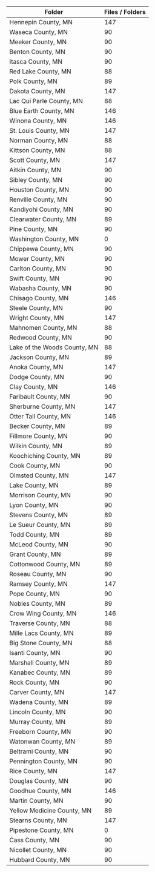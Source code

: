| Folder                       |   Files / Folders |
|------------------------------|-------------------|
| Hennepin County, MN          |               147 |
| Waseca County, MN            |                90 |
| Meeker County, MN            |                90 |
| Benton County, MN            |                90 |
| Itasca County, MN            |                90 |
| Red Lake County, MN          |                88 |
| Polk County, MN              |                89 |
| Dakota County, MN            |               147 |
| Lac Qui Parle County, MN     |                88 |
| Blue Earth County, MN        |               146 |
| Winona County, MN            |               146 |
| St. Louis County, MN         |               147 |
| Norman County, MN            |                88 |
| Kittson County, MN           |                88 |
| Scott County, MN             |               147 |
| Aitkin County, MN            |                90 |
| Sibley County, MN            |                90 |
| Houston County, MN           |                90 |
| Renville County, MN          |                90 |
| Kandiyohi County, MN         |                90 |
| Clearwater County, MN        |                89 |
| Pine County, MN              |                90 |
| Washington County, MN        |                 0 |
| Chippewa County, MN          |                90 |
| Mower County, MN             |                90 |
| Carlton County, MN           |                90 |
| Swift County, MN             |                90 |
| Wabasha County, MN           |                90 |
| Chisago County, MN           |               146 |
| Steele County, MN            |                90 |
| Wright County, MN            |               147 |
| Mahnomen County, MN          |                88 |
| Redwood County, MN           |                90 |
| Lake of the Woods County, MN |                88 |
| Jackson County, MN           |                89 |
| Anoka County, MN             |               147 |
| Dodge County, MN             |                90 |
| Clay County, MN              |               146 |
| Faribault County, MN         |                90 |
| Sherburne County, MN         |               147 |
| Otter Tail County, MN        |               146 |
| Becker County, MN            |                89 |
| Fillmore County, MN          |                90 |
| Wilkin County, MN            |                89 |
| Koochiching County, MN       |                89 |
| Cook County, MN              |                90 |
| Olmsted County, MN           |               147 |
| Lake County, MN              |                89 |
| Morrison County, MN          |                90 |
| Lyon County, MN              |                90 |
| Stevens County, MN           |                89 |
| Le Sueur County, MN          |                89 |
| Todd County, MN              |                89 |
| McLeod County, MN            |                90 |
| Grant County, MN             |                89 |
| Cottonwood County, MN        |                89 |
| Roseau County, MN            |                90 |
| Ramsey County, MN            |               147 |
| Pope County, MN              |                90 |
| Nobles County, MN            |                89 |
| Crow Wing County, MN         |               146 |
| Traverse County, MN          |                88 |
| Mille Lacs County, MN        |                89 |
| Big Stone County, MN         |                88 |
| Isanti County, MN            |                90 |
| Marshall County, MN          |                89 |
| Kanabec County, MN           |                89 |
| Rock County, MN              |                90 |
| Carver County, MN            |               147 |
| Wadena County, MN            |                89 |
| Lincoln County, MN           |                90 |
| Murray County, MN            |                89 |
| Freeborn County, MN          |                90 |
| Watonwan County, MN          |                89 |
| Beltrami County, MN          |                90 |
| Pennington County, MN        |                90 |
| Rice County, MN              |               147 |
| Douglas County, MN           |                90 |
| Goodhue County, MN           |               146 |
| Martin County, MN            |                90 |
| Yellow Medicine County, MN   |                89 |
| Stearns County, MN           |               147 |
| Pipestone County, MN         |                 0 |
| Cass County, MN              |                90 |
| Nicollet County, MN          |                90 |
| Hubbard County, MN           |                90 |